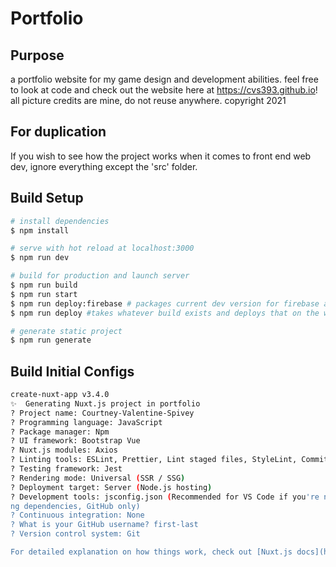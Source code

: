 # Portfolio

## Purpose

a portfolio website for my game design and development abilities. feel free to look at code and check out the website here at https://cvs393.github.io! all picture credits are mine, do not reuse anywhere. copyright 2021

## For duplication

If you wish to see how the project works when it comes to front end web dev, ignore everything except the 'src' folder. 

## Build Setup

```bash
# install dependencies
$ npm install

# serve with hot reload at localhost:3000
$ npm run dev

# build for production and launch server
$ npm run build
$ npm run start
$ npm run deploy:firebase # packages current dev version for firebase and deploys it on the web
$ npm run deploy #takes whatever build exists and deploys that on the web (faster)

# generate static project
$ npm run generate
```

## Build Initial Configs

```bash
create-nuxt-app v3.4.0
✨  Generating Nuxt.js project in portfolio
? Project name: Courtney-Valentine-Spivey
? Programming language: JavaScript
? Package manager: Npm
? UI framework: Bootstrap Vue
? Nuxt.js modules: Axios
? Linting tools: ESLint, Prettier, Lint staged files, StyleLint, Commitlint
? Testing framework: Jest
? Rendering mode: Universal (SSR / SSG)
? Deployment target: Server (Node.js hosting)
? Development tools: jsconfig.json (Recommended for VS Code if you're not using typescript), Dependabot (For auto-updati
ng dependencies, GitHub only)
? Continuous integration: None
? What is your GitHub username? first-last
? Version control system: Git

For detailed explanation on how things work, check out [Nuxt.js docs](https://nuxtjs.org).

